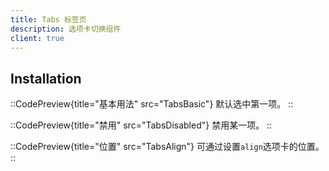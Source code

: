 ```yaml
---
title: Tabs 标签页
description: 选项卡切换组件
client: true
---
```


## Installation

::CodePreview{title="基本用法" src="TabsBasic"}
默认选中第一项。
::

::CodePreview{title="禁用" src="TabsDisabled"}
禁用某一项。
::

::CodePreview{title="位置" src="TabsAlign"}
可通过设置`align`选项卡的位置。
::

